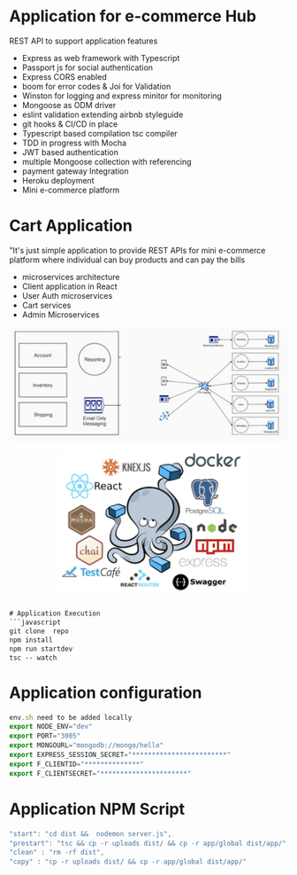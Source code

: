 # Application for e-commerce Hub


REST API to support application features

  - Express as web framework with Typescript
  - Passport js for social authentication 
  - Express CORS enabled
  - boom for error codes & Joi for Validation
  - Winston for logging and express minitor for monitoring
  - Mongoose as ODM driver
  - eslint validation extending airbnb styleguide 
  - git hooks & CI/CD in place
  - Typescript based compilation tsc compiler
  - TDD in progress with Mocha
  - JWT based authentication
  - multiple Mongoose collection with referencing
  - payment gateway Integration
  - Heroku deployment
  - Mini e-commerce platform 

# Cart Application #

"It's just simple application to provide REST APIs for mini e-commerce platform where individual can buy products and can pay the bills
 - microservices architecture
 - Client application in React
 - User Auth microservices
 - Cart services
 - Admin Microservices  

![deividing services](/screens/02.png "title")
![Micro services with Node JS](/screens/03.png "title")



```
# Application Execution
```javascript
git clone  repo
npm install
npm run startdev
tsc -- watch
```
# Application configuration
```javascript
env.sh need to be added locally 
export NODE_ENV="dev"
export PORT="3005"
export MONGOURL="mongodb://mongo/hello"
export EXPRESS_SESSION_SECRET="************************"
export F_CLIENTID="**************"
export F_CLIENTSECRET="**********************"
```

# Application NPM Script
```javascript
"start": "cd dist &&  nodemon server.js",
"prestart": "tsc && cp -r uploads dist/ && cp -r app/global dist/app/",
"clean" : "rm -rf dist",
"copy" : "cp -r uploads dist/ && cp -r app/global dist/app/"
```
